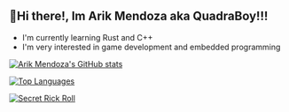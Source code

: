 ## 👋Hi there!, Im Arik Mendoza aka QuadraBoy!!!
- I'm currently learning Rust and C++
- I'm very interested in game development and embedded programming

[![Arik Mendoza's GitHub stats](https://github-readme-stats.vercel.app/api?username=ArikMendoza&theme=radical)](https://github.com/ArikMendoza?tab=repositories)

[![Top Languages](https://github-readme-stats.vercel.app/api/top-langs/?username=ArikMendoza&theme=radical)](https://en.wikipedia.org/wiki/Programming_language)


[![Secret Rick Roll](https://img.shields.io/badge/YouTube_Music-FF0000?style=for-the-badge&logo=youtube-music&logoColor=white)](https://youtu.be/fcZXfoB2f70)
<!---
RedstoneNotPlaced/RedstoneNotPlaced is a ✨ special ✨ repository because its `README.md` (this file) appears on your GitHub profile.
You can click the Preview link to take a look at your changes.
--->
